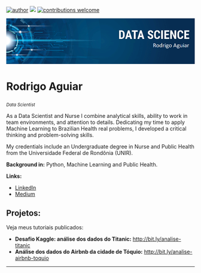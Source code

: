 [![author](https://img.shields.io/badge/author-mr--rodd-red.svg)](https://www.linkedin.com/in/rodrigo-r-aguiar-04b62b52/) [![](https://img.shields.io/badge/python-3.9%2B-blue.svg)](https://www.python.org/downloads/release/python-392/) [![contributions welcome](https://img.shields.io/badge/contributions-welcome-brightgreen.svg?style=flat)](https://github.com/mr-rodd/data_science/issues)

<p align="center">
  <img src="banner_DS.png" >
</p>

# Rodrigo Aguiar
<sub> *Data Scientist* </sub>

As a Data Scientist and Nurse I combine analytical skills, ability to work in team environments, and attention to details. Dedicating my time to apply Machine Learning to Brazilian Health real problems, I developed a critical thinking and problem-solving skills.

My credentials include an Undergraduate degree in Nurse and Public Health from the Universidade Federal de Rondônia (UNIR).

**Background in:** Python, Machine Learning and Public Health.

**Links:**
* [LinkedIn](https://www.linkedin.com/in/rodrigo-r-aguiar-04b62b52/)
* [Medium](https://medium.com/@mr-rodd)


## Projetos:
Veja meus tutoriais publicados:

* **Desafio Kaggle: análise dos dados do Titanic:** http://bit.ly/analise-titanic
* **Análise dos dados do Airbnb da cidade de Tóquio:** http://bit.ly/analise-airbnb-toquio
---





